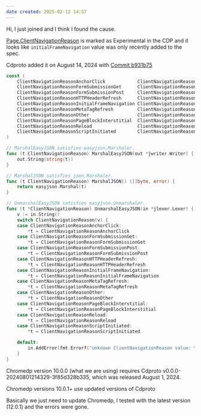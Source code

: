 ```yaml
---
date created: 2025-02-12 14:57
---
```


Hi, I just joined and I think I found the cause.

[Page.ClientNavigationReason](https://chromedevtools.github.io/devtools-protocol/tot/Page/#type-ClientNavigationReason) is marked as Experimental in the CDP and it looks like `initialFrameNavigation` value was only recently added to the spec.

Cdproto added it on August 14, 2024 with [Commit b931b75](https://github.com/chromedp/cdproto/commit/b931b754e476202efa174f06c427a270018c52e6)

```go
const (
	ClientNavigationReasonAnchorClick            ClientNavigationReason = "anchorClick"
	ClientNavigationReasonFormSubmissionGet      ClientNavigationReason = "formSubmissionGet"
	ClientNavigationReasonFormSubmissionPost     ClientNavigationReason = "formSubmissionPost"
	ClientNavigationReasonHTTPHeaderRefresh      ClientNavigationReason = "httpHeaderRefresh"
	ClientNavigationReasonInitialFrameNavigation ClientNavigationReason = "initialFrameNavigation"
	ClientNavigationReasonMetaTagRefresh         ClientNavigationReason = "metaTagRefresh"
	ClientNavigationReasonOther                  ClientNavigationReason = "other"
	ClientNavigationReasonPageBlockInterstitial  ClientNavigationReason = "pageBlockInterstitial"
	ClientNavigationReasonReload                 ClientNavigationReason = "reload"
	ClientNavigationReasonScriptInitiated        ClientNavigationReason = "scriptInitiated"
)

// MarshalEasyJSON satisfies easyjson.Marshaler.
func (t ClientNavigationReason) MarshalEasyJSON(out *jwriter.Writer) {
	out.String(string(t))
}

// MarshalJSON satisfies json.Marshaler.
func (t ClientNavigationReason) MarshalJSON() ([]byte, error) {
	return easyjson.Marshal(t)
}

// UnmarshalEasyJSON satisfies easyjson.Unmarshaler.
func (t *ClientNavigationReason) UnmarshalEasyJSON(in *jlexer.Lexer) {                   // <-this is were the error is coming from
	v := in.String()
	switch ClientNavigationReason(v) {
	case ClientNavigationReasonAnchorClick:
		*t = ClientNavigationReasonAnchorClick
	case ClientNavigationReasonFormSubmissionGet:
		*t = ClientNavigationReasonFormSubmissionGet
	case ClientNavigationReasonFormSubmissionPost:
		*t = ClientNavigationReasonFormSubmissionPost
	case ClientNavigationReasonHTTPHeaderRefresh:
		*t = ClientNavigationReasonHTTPHeaderRefresh
	case ClientNavigationReasonInitialFrameNavigation:
		*t = ClientNavigationReasonInitialFrameNavigation
	case ClientNavigationReasonMetaTagRefresh:
		*t = ClientNavigationReasonMetaTagRefresh
	case ClientNavigationReasonOther:
		*t = ClientNavigationReasonOther
	case ClientNavigationReasonPageBlockInterstitial:
		*t = ClientNavigationReasonPageBlockInterstitial
	case ClientNavigationReasonReload:
		*t = ClientNavigationReasonReload
	case ClientNavigationReasonScriptInitiated:
		*t = ClientNavigationReasonScriptInitiated

	default:
		in.AddError(fmt.Errorf("unknown ClientNavigationReason value: %v", v))
	}
}
```

Chromedp version 10.0.0 (what we are using) requires 	Cdproto v0.0.0-20240801214329-3f85d328b335, which was released August 1, 2024.

Chromedp versions 10.0.1+ use updated versions of Cdproto

Basically we just need to update Chromedp, I tested with the latest version (12.0.1) and the errors were gone.
